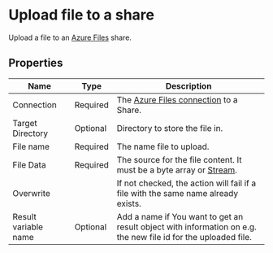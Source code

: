 # Upload file to a share

Upload a file to an [Azure Files](https://learn.microsoft.com/en-us/azure/storage/files/storage-files-introduction) share.

## Properties

| Name             | Type      |Description                                             |
|------------------|-----------|--------------------------------------------------------|
| Connection       | Required  | The [Azure Files connection](./connecting-to-azure-files.md) to a Share. |
| Target Directory | Optional  | Directory to store the file in. |
| File name        | Required  | The name file to upload. |
| File Data        | Required  | The source for the file content. It must be a byte array or [Stream](https://learn.microsoft.com/en-us/dotnet/api/system.io.stream). |
| Overwrite        |           | If not checked, the action will fail if a file with the same name already exists. |
| Result variable name | Optional | Add a name if You want to get an result object with information on e.g. the new file id for the uploaded file. | 